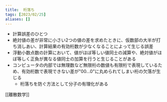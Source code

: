 ```yaml
---
title:  桁落ち
tags: [2023/02/25]
aliases: []
---
```


- 計算誤差のひとつ
- 絶対値の差が非常に小さい2つの値の差を求めたときに、仮数部の大半が打ち消しあい、計算結果の有効桁数が少なくなることによって生じる誤差
- 浮動小数点数の計算において、値がほぼ等しい値同士の減算や、絶対値がほぼ等しく正負が異なる値同士の加算を行うと生じることがある  
- コンピュータの内部では無理数など無限桁の数値も有限桁で表現しているため、有効桁数で表現できない差が"00…0"に丸められてしまい桁の欠落が生じる
	- 桁落ちを防ぐ方法として分子の有理化がある

[[離散数学]]